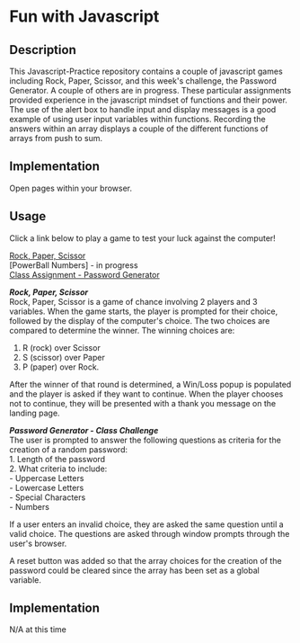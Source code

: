 # Fun with Javascript

## Description
This Javascript-Practice repository contains a couple of javascript games including Rock, Paper, Scissor, and this week's challenge, the Password Generator.  A couple of others are in progress. These particular assignments provided experience in the javascript mindset of functions and their power. The use of the alert box to handle input and display messages is a good example of using user input variables within functions.  Recording the answers within an array displays a couple of the different functions of arrays from push to sum.


## Implementation

Open pages within your browser.  


## Usage
Click a link below to play a game to test your luck against the computer! 

 [Rock, Paper, Scissor](https://moebirdie.github.io/javascript-practice/rock-paper-scissor/index.html)   
 [PowerBall Numbers] - in progress   
 [Class Assignment - Password Generator](https://moebirdie.github.io/javascript-practice/Password-Generator/index.html)
 

***Rock, Paper, Scissor***  
Rock, Paper, Scissor is a game of chance involving 2 players and 3 variables.  When the game starts, the player is prompted for their choice, followed by the display of the computer's choice.  The two choices are compared to determine the winner.  The winning choices are:
1. R (rock) over Scissor
2. S (scissor) over Paper
3. P (paper) over Rock.

After the winner of that round is determined, a Win/Loss popup is populated and the player is asked if they want to continue. When the player chooses not to continue, they will be presented with a thank you message on the landing page.


***Password Generator - Class Challenge***  
The user is prompted to answer the following questions as criteria for the creation of a random password:   
    1. Length of the password  
    2. What criteria to include:  
       - Uppercase Letters  
       - Lowercase Letters  
       - Special Characters  
       - Numbers  
       
If a user enters an invalid choice, they are asked the same question until a valid choice.  The questions are asked through window prompts through the user's browser.

A reset button was added so that the array choices for the creation of the password could be cleared since the array has been set as a global variable.
 
 
## Implementation
N/A at this time

